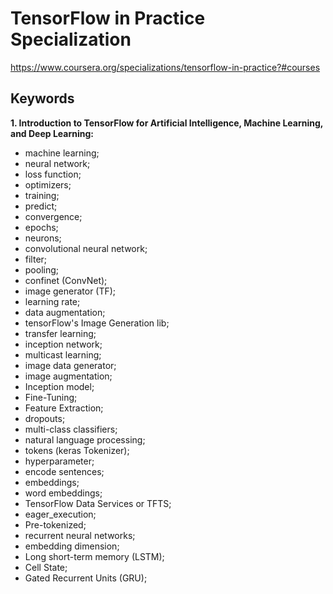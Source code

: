 # TensorFlow in Practice Specialization
https://www.coursera.org/specializations/tensorflow-in-practice?#courses

## Keywords

**1. Introduction to TensorFlow for Artificial Intelligence, Machine Learning, and Deep Learning:**
- machine learning;
- neural network;
- loss function;
- optimizers;
- training;
- predict;
- convergence;
- epochs;
- neurons;
- convolutional neural network;
- filter;
- pooling;
- confinet (ConvNet);
- image generator (TF); 
- learning rate;
- data augmentation;
- tensorFlow's Image Generation lib;
- transfer learning;
- inception network;
- multicast learning;
- image data generator;
- image augmentation;
- Inception model;
- Fine-Tuning;
- Feature Extraction;
- dropouts;
- multi-class classifiers;
- natural language processing;
- tokens (keras Tokenizer);
- hyperparameter;
- encode sentences;
- embeddings;
- word embeddings;
- TensorFlow Data Services or TFTS;
- eager_execution;
- Pre-tokenized;
- recurrent neural networks;
- embedding dimension;
- Long short-term memory (LSTM);
- Cell State;
- Gated Recurrent Units (GRU);





